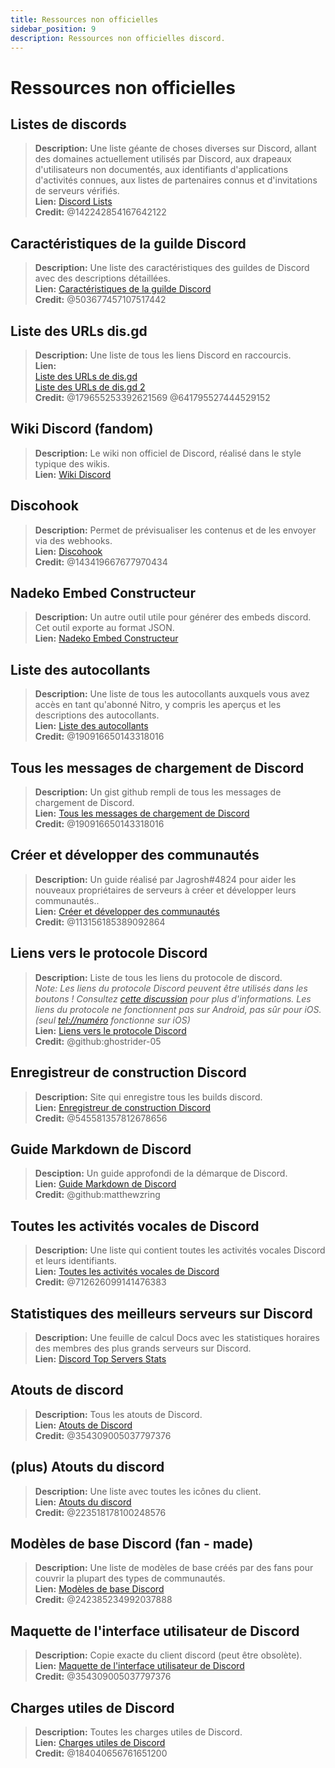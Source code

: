 ```yaml
---
title: Ressources non officielles
sidebar_position: 9
description: Ressources non officielles discord.
---
```


# Ressources non officielles

## **Listes de discords**
> __Description:__ Une liste géante de choses diverses sur Discord, allant des domaines actuellement utilisés par Discord, aux drapeaux d'utilisateurs non documentés, aux identifiants d'applications d'activités connues, aux listes de partenaires connus et d'invitations de serveurs vérifiés.   <br/>
__Lien:__ [Discord Lists](https://github.com/Delitefully/DiscordLists)   <br/>
__Credit:__ @142242854167642122

## **Caractéristiques de la guilde Discord**
> __Description:__ Une liste des caractéristiques des guildes de Discord avec des descriptions détaillées.  <br/>
__Lien:__ [Caractéristiques de la guilde Discord](https://gist.github.com/Techy/ecc60b12e94f8fc8185f09b82aa91dd2)  <br/>
__Credit:__ @503677457107517442

## **Liste des URLs dis.gd**
> __Description:__ Une liste de tous les liens Discord en raccourcis.  <br/>
__Lien:__  <br/>
[Liste des URLs de dis.gd](https://herogamers.dev/dis.gd/)   <br/>
[Liste des URLs de dis.gd 2](https://thecutefoxxy.com/discord-shortlinks)  <br/>
__Credit:__ @179655253392621569 @641795527444529152

## **Wiki Discord** (fandom)
> __Description:__ Le wiki non officiel de Discord, réalisé dans le style typique des wikis.  <br/>
__Lien:__ [Wiki Discord](https://discord.fandom.com/wiki/Discord) 

## **Discohook** 
> __Description:__ Permet de prévisualiser les contenus et de les envoyer via des webhooks.  <br/>
__Lien:__ [Discohook](https://discohook.org/)   <br/>
__Credit:__ @143419667677970434

## **Nadeko Embed Constructeur**
> __Description:__ Un autre outil utile pour générer des embeds discord. Cet outil exporte au format JSON.  <br/>
__Lien:__ [Nadeko Embed Constructeur](https://embedbuilder.nadekobot.me/ )

## **Liste des autocollants**
> __Description:__ Une liste de tous les autocollants auxquels vous avez accès en tant qu'abonné Nitro, y compris les aperçus et les descriptions des autocollants.   <br/>
__Lien:__ [Liste des autocollants](https://stickers.advaith.io/)   <br/>
__Credit:__ @190916650143318016

## **Tous les messages de chargement de Discord**
> __Description:__ Un gist github rempli de tous les messages de chargement de Discord.  <br/>
__Lien:__ [Tous les messages de chargement de Discord](https://gist.github.com/advaith1/540543d6a2b7fd66abdb0eb02c002f88)  <br/>
__Credit:__ @190916650143318016

## **Créer et développer des communautés**
> __Description:__ Un guide réalisé par Jagrosh#4824 pour aider les nouveaux propriétaires de serveurs à créer et développer leurs communautés..   <br/>
__Lien:__ [Créer et développer des communautés](https://gist.github.com/jagrosh/342324d7084c9ebdac2fa3d0cd759d10)   <br/>
__Credit:__ @113156185389092864

## **Liens vers le protocole Discord**
> __Description:__ Liste de tous les liens du protocole de discord.   <br/>
*Note: Les liens du protocole Discord peuvent être utilisés dans les boutons ! Consultez [cette discussion](https://github.com/discord/discord-api-docs/discussions/3347#discussioncomment-1405699) pour plus d'informations. Les liens du protocole ne fonctionnent pas sur Android, pas sûr pour iOS. (seul <tel://numéro> fonctionne sur iOS)*   <br/>
__Lien:__ [Liens vers le protocole Discord](https://gist.github.com/ghostrider-05/8f1a0bfc27c7c4509b4ea4e8ce718af0)   <br/>
__Credit:__ @github:ghostrider-05

## **Enregistreur de construction Discord**
> __Description:__ Site qui enregistre tous les builds discord.   <br/>
__Lien:__ [Enregistreur de construction Discord](https://discord.sale/)  
__Credit:__ @545581357812678656

## **Guide Markdown de Discord**
> __Desciption:__ Un guide approfondi de la démarque de Discord.  <br/>
__Lien:__ [Guide Markdown de Discord](https://gist.github.com/matthewzring/9f7bbfd102003963f9be7dbcf7d40e51)  <br/>
__Credit:__ @github:matthewzring

## **Toutes les activités vocales de Discord**
> __Description:__ Une liste qui contient toutes les activités vocales Discord et leurs identifiants.   <br/>
__Lien:__ [Toutes les activités vocales de Discord](https://gist.github.com/GeneralSadaf/42d91a2b6a93a7db7a39208f2d8b53ad)   <br/>
__Credit:__ @712626099141476383
 
## **Statistiques des meilleurs serveurs sur Discord**
> __Description:__ Une feuille de calcul Docs avec les statistiques horaires des membres des plus grands serveurs sur Discord.   <br/>
__Lien:__ [Discord Top Servers Stats](https://docs.google.com/spreadsheets/d/1gRQ44Goa8x_M714pSmPXLHW3BAK5LzWzRn1MVXPeVn4/edit#gid=0)

## **Atouts de discord**
> __Description:__ Tous les atouts de Discord.   <br/>
__Lien:__ [Atouts de Discord](https://www.figma.com/community/file/992144378612759941/Discord-Resources)   <br/>
__Credit:__ @354309005037797376

## **(plus) Atouts du discord**
> __Description:__ Une liste avec toutes les icônes du client.   <br/>
__Lien:__ [Atouts du discord](https://gitlab.com/derpystuff/discord-asset-datamining )   <br/>
__Credit:__ @223518178100248576

## **Modèles de base Discord** (fan - made)
> __Description:__ Une liste de modèles de base créés par des fans pour couvrir la plupart des types de communautés.  <br/>
__Lien:__ [Modèles de base Discord](https://gist.github.com/srnyx/12922980e75cf14508990bb36a6989a9)  <br/>
__Credit:__ @242385234992037888

## **Maquette de l'interface utilisateur de Discord**
> __Description:__ Copie exacte du client discord (peut être obsolète).   <br/>
__Lien:__ [Maquette de l'interface utilisateur de Discord](https://www.figma.com/community/file/994323951589690341/Discord-Desktop-UI)   <br/>
__Credit:__ @354309005037797376

## **Charges utiles de Discord**
> __Description:__ Toutes les charges utiles de Discord.   <br/>
__Lien:__ [Charges utiles de Discord](https://github.com/discord-payloads/discord-payloads)   <br/>
__Credit:__ @184040656761651200
